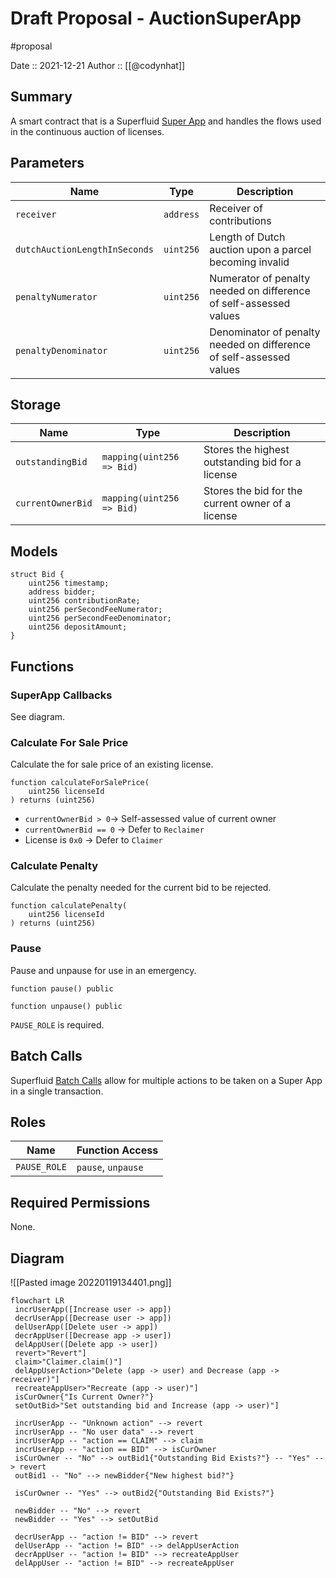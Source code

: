 # Draft Proposal - AuctionSuperApp
#proposal

Date :: 2021-12-21
Author :: [[@codynhat]]

## Summary
A smart contract that is a Superfluid [Super App](https://docs.superfluid.finance/superfluid/protocol-tutorials/super-apps) and handles the flows used in the continuous auction of licenses.

## Parameters
| Name                          | Type      | Description                                            |
| ----------------------------- | --------- | ------------------------------------------------------ | 
| `receiver`                    | `address` | Receiver of contributions                              |     
| `dutchAuctionLengthInSeconds` | `uint256` | Length of Dutch auction upon a parcel becoming invalid |
| `penaltyNumerator`            | `uint256` | Numerator of penalty needed on difference of self-assessed values                                                       |
| `penaltyDenominator`          | `uint256` | Denominator of penalty needed on difference of self-assessed values                                                      |

## Storage
| Name                     | Type                                          | Description                                                                   |
| ------------------------ | --------------------------------------------- | ----------------------------------------------------------------------------- |
| `outstandingBid`  | `mapping(uint256 => Bid)` | Stores the highest outstanding bid for a license  |
| `currentOwnerBid` | `mapping(uint256 => Bid)` | Stores the bid for the current owner of a license |

## Models
```solidity
struct Bid {
	uint256 timestamp;
	address bidder;
	uint256 contributionRate;
	uint256 perSecondFeeNumerator;
	uint256 perSecondFeeDenominator;
	uint256 depositAmount;
}
```

## Functions
### SuperApp Callbacks
See diagram.

### Calculate For Sale Price
Calculate the for sale price of an existing license.

```solidity
function calculateForSalePrice(
	uint256 licenseId
) returns (uint256)
```

- `currentOwnerBid > 0`-> Self-assessed value of current owner
- `currentOwnerBid == 0` -> Defer to `Reclaimer`
- License is `0x0` -> Defer to `Claimer`

### Calculate Penalty
Calculate the penalty needed for the current bid to be rejected.

```solidity
function calculatePenalty(
	uint256 licenseId
) returns (uint256)
```

### Pause
Pause and unpause for use in an emergency.

```solidity
function pause() public
```

```solidity
function unpause() public
```

`PAUSE_ROLE` is required.

## Batch Calls
Superfluid [Batch Calls](https://docs.superfluid.finance/superfluid/docs/batch-call) allow for multiple actions to be taken on a Super App in a single transaction.

## Roles
| Name         | Function Access    |
| ------------ | ------------------ |
| `PAUSE_ROLE` | `pause`, `unpause` |

## Required Permissions
None.

## Diagram
![[Pasted image 20220119134401.png]]
```mermaid
flowchart LR  
 incrUserApp([Increase user -> app])
 decrUserApp([Decrease user -> app])
 delUserApp([Delete user -> app])
 decrAppUser([Decrease app -> user])
 delAppUser([Delete app -> user])
 revert>"Revert"]
 claim>"Claimer.claim()"]
 delAppUserAction>"Delete (app -> user) and Decrease (app -> receiver)"]
 recreateAppUser>"Recreate (app -> user)"]
 isCurOwner{"Is Current Owner?"}
 setOutBid>"Set outstanding bid and Increase (app -> user)"]

 incrUserApp -- "Unknown action" --> revert
 incrUserApp -- "No user data" --> revert
 incrUserApp -- "action == CLAIM" --> claim
 incrUserApp -- "action == BID" --> isCurOwner
 isCurOwner -- "No" --> outBid1{"Outstanding Bid Exists?"} -- "Yes" --> revert
 outBid1 -- "No" --> newBidder{"New highest bid?"}
 
 isCurOwner -- "Yes" --> outBid2{"Outstanding Bid Exists?"} 
 
 newBidder -- "No" --> revert
 newBidder -- "Yes" --> setOutBid

 decrUserApp -- "action != BID" --> revert
 delUserApp -- "action != BID" --> delAppUserAction
 decrAppUser -- "action != BID" --> recreateAppUser
 delAppUser -- "action != BID" --> recreateAppUser
```